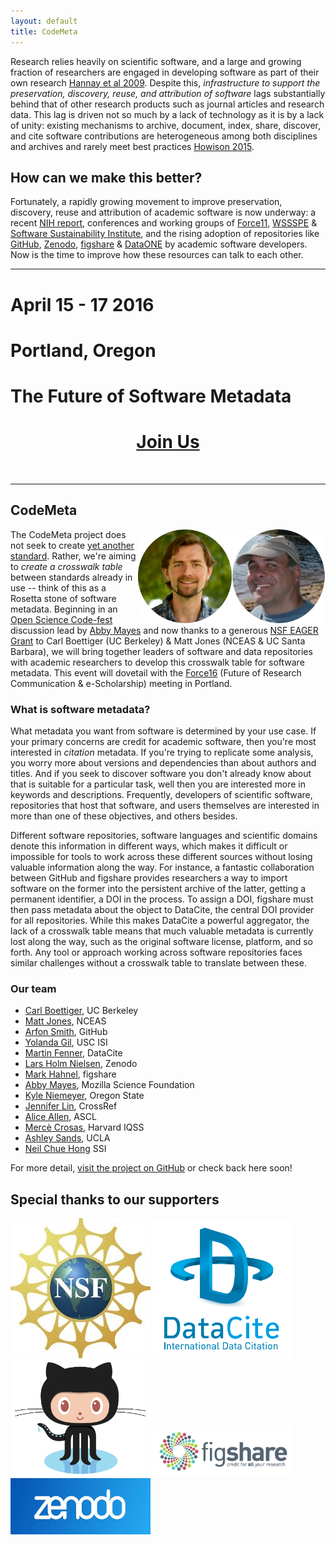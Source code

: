 ```yaml
---
layout: default
title: CodeMeta
---
```


Research relies heavily on scientific software, and a large and growing fraction of researchers are engaged in developing software as part of their own research [Hannay et al 2009](http://dx.doi.org/10.1109/SECSE.2009.5069155). Despite this, _infrastructure to  support the preservation, discovery, reuse, and attribution of software_ lags substantially behind that of other research products such as journal  articles and research data. This lag is driven not so much by a lack of  technology as it is by a lack of unity: existing mechanisms to archive,  document, index, share, discover, and cite software contributions are heterogeneous among both disciplines and archives and rarely meet best practices [Howison 2015](http://dx.doi.org/10.1002/asi.23538).

## How can we make this better?

Fortunately, a rapidly growing movement to improve preservation, discovery, reuse and attribution of academic software is now underway: a recent [NIH report](http://softwarediscoveryindex.org), conferences and working groups of [Force11](https://www.force11.org/), [WSSSPE](http://wssspe.researchcomputing.org.uk/) & [Software Sustainability Institute](http://www.software.ac.uk/), and the rising adoption of repositories like [GitHub](https://github.com), [Zenodo](https://zenodo.org), [figshare](https://figshare.com) & [DataONE](https://www.dataone.org) by academic software developers. Now is the time to improve how these resources can talk to each other.  
<hr/>

# April 15 - 17 2016

# Portland, Oregon

# The Future of Software Metadata

<h1 style="text-align: center;"><a class="btn" href="https://docs.google.com/forms/d/1twPehXHCrpw2rfLAkHZMwm2M9cuGr79mWb4UMopZX1k/viewform">Join Us</a></h1>

<br/>

<hr/>

## CodeMeta

<img width="150px" style="float: right" src="/public/img/matt.png"/> <img width="150px" style="float: right" src="/public/img/carl.png"/>
The CodeMeta project does not seek to create [yet another standard](https://xkcd.com/927/).  Rather, we're aiming to _create a crosswalk table_ between standards already in use -- think of this as a Rosetta stone of software metadata.  Beginning in an [Open Science Code-fest](http://nceas.github.io/open-science-codefest/) discussion lead by [Abby Mayes](https://twitter.com/abbycabs) and now thanks to a generous [NSF EAGER Grant](https://www.nsf.gov/awardsearch/showAward?AWD_ID=1549758&HistoricalAwards=false) to Carl Boettiger (UC Berkeley) & Matt Jones (NCEAS & UC Santa Barbara), we will bring together leaders of software and data repositories with academic researchers to develop this crosswalk table for software metadata. This event will dovetail with the [Force16](https://www.force11.org/meetings/force2016) (Future of Research Communication & e-Scholarship) meeting in Portland. 

### What is software metadata?

What metadata you want from software is determined by your use case.  If your primary concerns are credit for academic software, then you're most interested in _citation_ metadata.  If you're trying to replicate some analysis, you worry more about versions and dependencies than about authors and titles.  And if you seek to discover software you don't already know about that is suitable for a particular task, well then you are interested more in keywords and descriptions. Frequently, developers of scientific software, repositories that host that software, and users themselves are interested in more than one of these objectives, and others besides.

Different software repositories, software languages and scientific domains denote this information in different ways, which makes it difficult or impossible for tools to work across these different sources without losing valuable information along the way.  For instance, a fantastic collaboration between GitHub and figshare provides researchers a way to import software on the former into the persistent archive of the latter, getting a permanent identifier, a DOI in the process.  To assign a DOI, figshare must then pass metadata about the object to DataCite, the central DOI provider for all repositories.  While this makes DataCite a powerful aggregator, the lack of a crosswalk table means that much valuable metadata is currently lost along the way, such as the original software license, platform, and so forth. Any tool or approach working across software repositories faces similar challenges without a crosswalk table to translate between these.

### Our team

- [Carl Boettiger](http://carlboettiger.info), UC Berkeley
- [Matt Jones](https://twitter.com/metamattj), NCEAS
- [Arfon Smith](http://www.arfon.org/), GitHub
- [Yolanda Gil](http://www.isi.edu/~gil/), USC ISI
- [Martin Fenner](https://twitter.com/mfenner), DataCite
- [Lars Holm Nielsen](http://www.hankat.dk/), Zenodo
- [Mark Hahnel](https://twitter.com/markhahnel?lang=en), figshare
- [Abby Mayes](https://twitter.com/abbycabs), Mozilla Science Foundation
- [Kyle Niemeyer](http://kyleniemeyer.com/), Oregon State
- [Jennifer Lin](https://twitter.com/jenniferlin15), CrossRef
- [Alice Allen](https://twitter.com/asclnet), ASCL
- [Mercè Crosas](http://scholar.harvard.edu/mercecrosas), Harvard IQSS 
- [Ashley Sands](https://knowledgeinfrastructures.gseis.ucla.edu/?page_id=62#Sands), UCLA
- [Neil Chue Hong](https://twitter.com/npch) SSI


For more detail, [visit the project on GitHub](https://github.com/codemeta/codemeta) or check back here soon!

<!--

## 

- Kartz Software Citation
- Ian Mulavny JATS
- Altmetrics
- NIH, NSF


- Reference manager support (Martin Fenner, Ian Mulavany
- depc (impactstory team)


-->

## Special thanks to our supporters

<img width="224px"  src="/public/img/nsf.jpg"/>
<img width="224px"  src="/public/img/datacite.png"/>
<img width="224px" src="/public/img/github.png"/>
<img width="224px"  src="/public/img/figshare.png"/> 
<img width="224px"  src="/public/img/zenodo.jpg"/>
